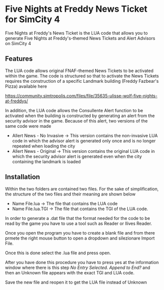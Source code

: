 # Five Nights at Freddy News Ticket for SimCity 4
Five Nights at Freddy's News Ticket is the LUA code that allows you to generate Five Nights at Freddy's-themed News Tickets and Alert Advisors on SimCity 4 

## Features

The LUA code allows original FNAF-themed News Tickets to be activated within the game. The code is structured so that to activate the News Tickets requires the construction of a specific Landmark building (Freddy Fazbear's Pizza) available here

https://community.simtropolis.com/files/file/35635-ulisse-wolf-five-nights-at-freddys/

In addition, the LUA code allows the Consullente Alert function to be activated when the building is constructed by generating an alert from the security advisor in the game. Because of this alert, two versions of the same code were made
  
   * Allert News - No Invasive -> This version contains the non-invasive LUA code in which the advisor alert is generated only once and is no longer repeated when loading the city
   * Allert News - Original -> This version contains the original LUA code in which the security advisor alert is generated even when the city containing the landmark is loaded
   
## Installation

Within the two folders are contained two files. For the sake of simplification, the structure of the two files and their meaning are shown below

   * Name File.lua -> The file that contains the LUA code
   * Name File.lua.TGI -> The file that contains the TGI of the LUA code.
   
In order to generate a .dat file that the format needed for the code to be read by the game you have to use a tool such as Reader or Ilives Reader.

Once you open the program you have to create a blank file and from there prmete the right mouse button to open a dropdown and silezionare Import File. 

Once this is done select the .lua file and press open.

After you have done this procedure you have to press yes at the information window where there is this step *No Entry Selected. Append to End?* and then an Unknown file appears with the exact TGI and LUA code.

Save the new file and reopen it to get the LUA file instead of Unknown

